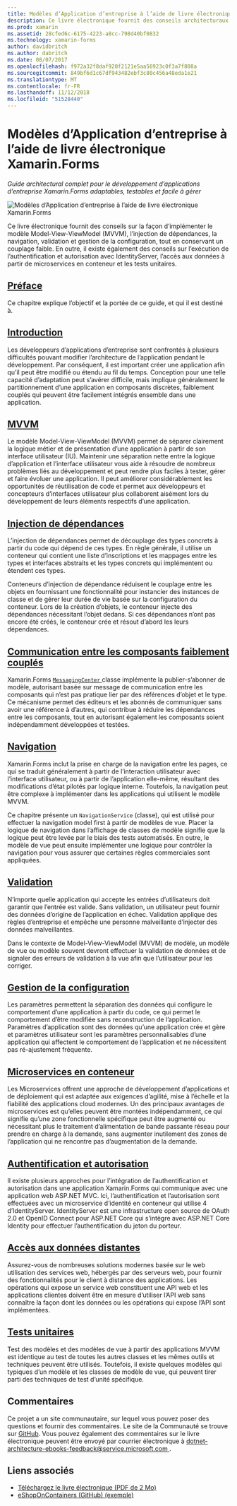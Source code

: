 ```yaml
---
title: Modèles d’Application d’entreprise à l’aide de livre électronique Xamarin.Forms
description: Ce livre électronique fournit des conseils architecturaux pour le développement d’applications d’entreprise Xamarin.Forms adaptables, testables et facile à gérer.
ms.prod: xamarin
ms.assetid: 28cfed6c-6175-4223-a8cc-798d40bf0832
ms.technology: xamarin-forms
author: davidbritch
ms.author: dabritch
ms.date: 08/07/2017
ms.openlocfilehash: f972a32f8daf920f2121e5aa56923c0f3a7f808a
ms.sourcegitcommit: 849bf6d1c67df943482ebf3c80c456a48eda1e21
ms.translationtype: MT
ms.contentlocale: fr-FR
ms.lasthandoff: 11/12/2018
ms.locfileid: "51528440"
---
```

# <a name="enterprise-application-patterns-using-xamarinforms-ebook"></a>Modèles d’Application d’entreprise à l’aide de livre électronique Xamarin.Forms

_Guide architectural complet pour le développement d’applications d’entreprise Xamarin.Forms adaptables, testables et facile à gérer_

![](images/cover-sml.png "Modèles d’Application d’entreprise à l’aide de livre électronique Xamarin.Forms")

Ce livre électronique fournit des conseils sur la façon d’implémenter le modèle Model-View-ViewModel (MVVM), l’injection de dépendances, la navigation, validation et gestion de la configuration, tout en conservant un couplage faible. En outre, il existe également des conseils sur l’exécution de l’authentification et autorisation avec IdentityServer, l’accès aux données à partir de microservices en conteneur et les tests unitaires.

## <a name="prefaceprefacemd"></a>[Préface](preface.md)

Ce chapitre explique l’objectif et la portée de ce guide, et qui il est destiné à.

## <a name="introductionintroductionmd"></a>[Introduction](introduction.md)

Les développeurs d’applications d’entreprise sont confrontés à plusieurs difficultés pouvant modifier l’architecture de l’application pendant le développement. Par conséquent, il est important créer une application afin qu’il peut être modifié ou étendu au fil du temps. Conception pour une telle capacité d’adaptation peut s’avérer difficile, mais implique généralement le partitionnement d’une application en composants discrètes, faiblement couplés qui peuvent être facilement intégrés ensemble dans une application.

## <a name="mvvmmvvmmd"></a>[MVVM](mvvm.md)

Le modèle Model-View-ViewModel (MVVM) permet de séparer clairement la logique métier et de présentation d’une application à partir de son interface utilisateur (IU). Maintenir une séparation nette entre la logique d’application et l’interface utilisateur vous aide à résoudre de nombreux problèmes liés au développement et peut rendre plus faciles à tester, gérer et faire évoluer une application. Il peut améliorer considérablement les opportunités de réutilisation de code et permet aux développeurs et concepteurs d’interfaces utilisateur plus collaborent aisément lors du développement de leurs éléments respectifs d’une application.

## <a name="dependency-injectiondependency-injectionmd"></a>[Injection de dépendances](dependency-injection.md)

L’injection de dépendances permet de découplage des types concrets à partir du code qui dépend de ces types. En règle générale, il utilise un conteneur qui contient une liste d’inscriptions et les mappages entre les types et interfaces abstraits et les types concrets qui implémentent ou étendent ces types.

Conteneurs d’injection de dépendance réduisent le couplage entre les objets en fournissant une fonctionnalité pour instancier des instances de classe et de gérer leur durée de vie basée sur la configuration du conteneur. Lors de la création d’objets, le conteneur injecte des dépendances nécessitant l’objet dedans. Si ces dépendances n’ont pas encore été créés, le conteneur crée et résout d’abord les leurs dépendances.

## <a name="communicating-between-loosely-coupled-componentscommunicating-between-loosely-coupled-componentsmd"></a>[Communication entre les composants faiblement couplés](communicating-between-loosely-coupled-components.md)

Xamarin.Forms [ `MessagingCenter` ](xref:Xamarin.Forms.MessagingCenter) classe implémente la publier-s’abonner de modèle, autorisant basée sur message de communication entre les composants qui n’est pas pratique lier par des références d’objet et le type. Ce mécanisme permet des éditeurs et les abonnés de communiquer sans avoir une référence à d’autres, qui contribue à réduire les dépendances entre les composants, tout en autorisant également les composants soient indépendamment développées et testées.

## <a name="navigationnavigationmd"></a>[Navigation](navigation.md)

Xamarin.Forms inclut la prise en charge de la navigation entre les pages, ce qui se traduit généralement à partir de l’interaction utilisateur avec l’interface utilisateur, ou à partir de l’application elle-même, résultant des modifications d’état pilotés par logique interne. Toutefois, la navigation peut être complexe à implémenter dans les applications qui utilisent le modèle MVVM.

Ce chapitre présente un `NavigationService` (classe), qui est utilisé pour effectuer la navigation model first à partir de modèles de vue. Placer la logique de navigation dans l’affichage de classes de modèle signifie que la logique peut être levée par le biais des tests automatisés. En outre, le modèle de vue peut ensuite implémenter une logique pour contrôler la navigation pour vous assurer que certaines règles commerciales sont appliquées.

## <a name="validationvalidationmd"></a>[Validation](validation.md)

N’importe quelle application qui accepte les entrées d’utilisateurs doit garantir que l’entrée est valide. Sans validation, un utilisateur peut fournir des données d’origine de l’application en échec. Validation applique des règles d’entreprise et empêche une personne malveillante d’injecter des données malveillantes.

Dans le contexte de Model-View-ViewModel (MVVM) de modèle, un modèle de vue ou modèle souvent devront effectuer la validation de données et de signaler des erreurs de validation à la vue afin que l’utilisateur pour les corriger.

## <a name="configuration-managementconfiguration-managementmd"></a>[Gestion de la configuration](configuration-management.md)

Les paramètres permettent la séparation des données qui configure le comportement d’une application à partir du code, ce qui permet le comportement d’être modifiée sans reconstruction de l’application. Paramètres d’application sont des données qu’une application crée et gère et paramètres utilisateur sont les paramètres personnalisables d’une application qui affectent le comportement de l’application et ne nécessitent pas ré-ajustement fréquente.

## <a name="containerized-microservicescontainerized-microservicesmd"></a>[Microservices en conteneur](containerized-microservices.md)

Les Microservices offrent une approche de développement d’applications et de déploiement qui est adaptée aux exigences d’agilité, mise à l’échelle et la fiabilité des applications cloud modernes. Un des principaux avantages de microservices est qu’elles peuvent être montées indépendamment, ce qui signifie qu’une zone fonctionnelle spécifique peut être augmenté ou nécessitant plus le traitement d’alimentation de bande passante réseau pour prendre en charge à la demande, sans augmenter inutilement des zones de l’application qui ne rencontre pas d’augmentation de la demande.

## <a name="authentication-and-authorizationauthentication-and-authorizationmd"></a>[Authentification et autorisation](authentication-and-authorization.md)

Il existe plusieurs approches pour l’intégration de l’authentification et autorisation dans une application Xamarin.Forms qui communique avec une application web ASP.NET MVC. Ici, l’authentification et l’autorisation sont effectuées avec un microservice d’identité en conteneur qui utilise 4 d’IdentityServer. IdentityServer est une infrastructure open source de OAuth 2.0 et OpenID Connect pour ASP.NET Core qui s’intègre avec ASP.NET Core Identity pour effectuer l’authentification du jeton du porteur.

## <a name="accessing-remote-dataaccessing-remote-datamd"></a>[Accès aux données distantes](accessing-remote-data.md)

Assurez-vous de nombreuses solutions modernes basée sur le web utilisation des services web, hébergés par des serveurs web, pour fournir des fonctionnalités pour le client à distance des applications. Les opérations qui expose un service web constituent une API web et les applications clientes doivent être en mesure d’utiliser l’API web sans connaître la façon dont les données ou les opérations qui expose l’API sont implémentées.

## <a name="unit-testingunit-testingmd"></a>[Tests unitaires](unit-testing.md)

Test des modèles et des modèles de vue à partir des applications MVVM est identique au test de toutes les autres classes et les mêmes outils et techniques peuvent être utilisés. Toutefois, il existe quelques modèles qui typiques d’un modèle et les classes de modèle de vue, qui peuvent tirer parti des techniques de test d’unité spécifique.

## <a name="feedback"></a>Commentaires

Ce projet a un site communautaire, sur lequel vous pouvez poser des questions et fournir des commentaires. Le site de la Communauté se trouve sur [GitHub](https://github.com/dotnet-architecture/eShopOnContainers). Vous pouvez également des commentaires sur le livre électronique peuvent être envoyé par courrier électronique à [ dotnet-architecture-ebooks-feedback@service.microsoft.com ](mailto:dotnet-architecture-ebooks-feedback@service.microsoft.com).


## <a name="related-links"></a>Liens associés

- [Téléchargez le livre électronique (PDF de 2 Mo)](https://aka.ms/xamarinpatternsebook)
- [eShopOnContainers (GitHub) (exemple)](https://github.com/dotnet-architecture/eShopOnContainers)
